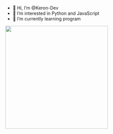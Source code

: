 - 👋 Hi, I’m @Keron-Dev
- 👀 I’m interested in Python and JavaScript
- 🌱 I’m currently learning program


<img  src="https://rescdn.qqmail.com/zh_CN/htmledition/images/webp/tg-mj1e9c5d.jpg" width="322">
